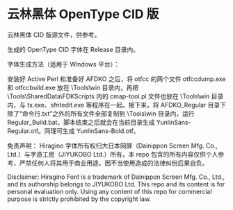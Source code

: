 # 云林黑体 OpenType CID 版
云林黑体 CID 版源文件，供参考。


生成的 OpenType CID 字体在 Release 目录内。


字体生成方法（适用于 Windows 平台）：

安装好 Active Perl 和准备好 AFDKO 之后，将 otfcc 的两个文件 otfccdump.exe 和 otfccbuild.exe 放在 \Tools\win 目录内，再把 \Tools\SharedData\FDKScripts 内的 cmap-tool.pl 文件也放在 \Tools\win 目录内，与 tx.exe、sfntedit.exe 等程序在一起。接下来，将 AFDKO_Regular 目录下除了“命令行.txt”之外的所有文件全部复制到 \Tools\win 目录内，运行 Regular_Build.bat，脚本结束之后就会在当前目录生成 YunlinSans-Regular.otf。同理可生成 YunlinSans-Bold.otf。



免责声明：
Hiragino 字体所有权归大日本网屏（Dainippon Screen Mfg. Co., Ltd.）与字游工房（JIYUKOBO Ltd.）所有，本 repo 包含的所有内容仅供个人参考，严禁任何人将其用于商业用途。因不当使用造成的法律纠纷后果自负。

Disclaimer: 
Hiragino Font is a trademark of Dainippon Screen Mfg. Co., Ltd., and its authorship belongs to JIYUKOBO Ltd. This repo and its content is for personal evaluation only. Using any content of this repo for commercial purpose is strictly prohibited by the copyright law.
